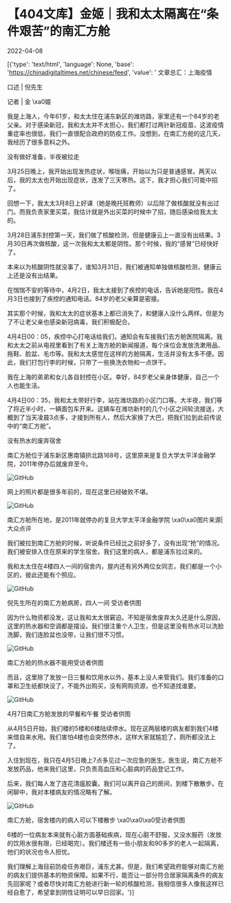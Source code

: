 # 【404文库】金姬｜我和太太隔离在“条件艰苦”的南汇方舱

2022-04-08

[{'type': 'text/html', 'language': None, 'base': 'https://chinadigitaltimes.net/chinese/feed', 'value': ' 文章总汇：上海疫情

口述 | 倪先生

记者 | 金 \xa0姬

我是上海人，今年61岁，和太太住在浦东新区的潍坊路，家里还有一个84岁的老父亲。对于感染新冠，我和太太并不太担心，我们都打过两针新冠疫苗，这波疫情重症率也很低，我们一直很配合政府的防疫工作。没想到，在南汇方舱的这几天，我经历了很多意料之外。

没有做好准备，半夜被拉走

3月25日晚上，我开始出现发热症状，喉咙痛，开始以为只是普通感冒。两天以后，我的太太也开始出现症状，连发了三天寒热。这下，我才担心我们可能中招了。

回想一下，我太太3月8日上好课（她是晚托班教师）以后除了做核酸就没有出过门。而我负责家里买菜，我估计就是外出买菜的时候中了招，随后感染给我太太的。

3月28日浦东封控第一天，我们做了核酸检测，但是健康云上一直没有出结果。3月30日再次做核酸，这一次我和太太都是阴性。那个时候，我的“感冒”已经快好了。

本来以为核酸阴性就没事了，谁知3月31日，我们被通知单独做核酸检测，健康云上还是没有出结果。

在惴惴不安的等待中，4月2日，我太太接到了疾控的电话，告诉她是阳性。我在4月3日也接到了疾控的通知电话。84岁的老父亲算是密接。

其实那个时候，我和太太的症状基本上都已消失了，和健康人没什么两样。但是为了不让老父亲也感染新冠病毒，我们积极配合。

4月4日00：05，疾控中心打电话给我们，通知会有车接我们去方舱医院隔离。我和太太之前从电视里看到了有关上海方舱的新闻报道，每个床位会发放洗漱用品、拖鞋、脸盆、毛巾等。我和太太感觉在这样的方舱隔离，生活并没有太多不便。因此，我们打包行李的时候，只带了一些换洗衣物和一点饼干。

我在上海的弟弟和女儿各自封控在小区。幸好，84岁老父亲身体健康，自己一个人也能生活。

4月4日00：35，我和太太带好行李，站在潍坊路的小区门口等。大半夜，我们等了将近半小时，一辆面包车开来。这辆车在潍坊新村的几个小区之间轮流接送，大概到了当天凌晨3点多，才接到所有人，然后大家换了大巴，把我们拉到此前传说中的“南汇方舱”。

没有热水的废弃宿舍

南汇方舱位于浦东新区惠南镇拱北路168号，这里原来是复旦大学太平洋金融学院，2011年停办后就废弃至今。

![GitHub](https://keep.cdt.media/assets/images/f/2/f29ad95c/7be90ac9.png)

网上的照片都是很多年前的，现在这里已经破败不堪。

![GitHub](https://keep.cdt.media/assets/images/f/2/f29ad95c/0f53fa4e.png)

南汇方舱所在地，是2011年就停办的复旦大学太平洋金融学院 \xa0\xa0图片来源|大众点评

我们被拉到南汇方舱的时候，听说条件已经比之前好多了，没有出现“抢”的情况。我们被安排入住在原来的学生宿舍。我们这里的病人，都是浦东拉过来的。

我和太太住在4楼四人一间的宿舍内，屋内还有另外两位女同志，我们都是一个小区的，彼此还能有个照应。

![GitHub](https://keep.cdt.media/assets/images/f/2/f29ad95c/f72e72aa.png)

倪先生所在的南汇方舱病房，四人一间 受访者供图

因为什么物资都没发，这让我和太太很窘迫。不知是宿舍废弃太久还是什么原因，这里的热水器和空调都是摆设。我们很注重个人卫生，但是这里没有热水可以洗脸洗脚，我们连脸盆也没带，让我们很不习惯。

![GitHub](https://keep.cdt.media/assets/images/f/2/f29ad95c/2363beb0.png)

南汇方舱的热水器不能用受访者供图

而且，这里除了发放一日三餐和饮用水以外，基本上没人来管我们。我们准备的口罩和卫生纸都快没了，不能外出购买，没有网购资源，也不知道找谁要。

![GitHub](https://keep.cdt.media/assets/images/f/2/f29ad95c/5472abfb.png)

4月7日南汇方舱发放的早餐和午餐 受访者供图

从4月5日开始，我们楼的5楼和6楼陆续停水。现在这两层楼的病友都到我们4楼来借自来水用。我们害怕4楼也会突然停水，这样大家就尴尬了，厕所都没法上了。

入住到现在，我只在4月5日晚上7点多见过一次应急的医生。医生说，南汇方舱不发放药品，他来我们这里，只负责高血压和心脏病的药品登记工作。

后来，我们每人发了连花清瘟胶囊。我们可以离开自己的房间，到楼下散散步。在闲聊中，我对本楼病友的情况略有了解。

![GitHub](https://keep.cdt.media/assets/images/f/2/f29ad95c/932764f3.png)

南汇方舱，宿舍楼内的病人可以下楼散步 \xa0\xa0\xa0受访者供图

6楼的一位病友本来就有心脏方面基础疾病，现在心脏不舒服，又没水服药（发放的饮用水很有限，已经喝完）。我们楼还有一些小朋友和90多岁的老人一起隔离，他们的状况也令人担忧。

我们理解上海目前防疫任务艰巨，浦东尤甚。但是，我们希望政府能够对南汇方舱的病友们提供基本的物资保障。如果不行，能否让一部分符合居家隔离条件的病友先回家呢？或者尽快对南汇方舱进行新一轮的核酸检测，我相信很多人像我这样已经自愈了，希望拿到阴性证明可以早日回家。'}]